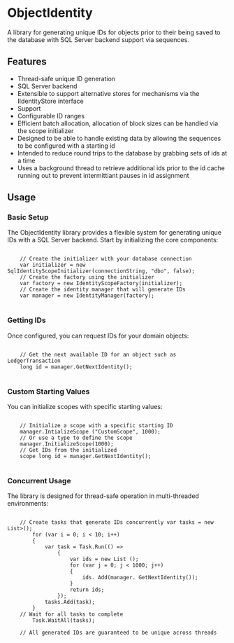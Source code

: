 # ObjectIdentity

A library for generating unique IDs for objects prior to their being saved to the database with SQL Server backend support via sequences.

## Features

- Thread-safe unique ID generation
- SQL Server backend
- Extensible to support alternative stores for mechanisms via the IIdentityStore interface
- Support 
- Configurable ID ranges
- Efficient batch allocation, allocation of block sizes can be handled via the scope initializer
- Designed to be able to handle existing data by allowing the sequences to be configured with a starting id
- Intended to reduce round trips to the database by grabbing sets of ids at a time 
- Uses a background thread to retrieve additional ids prior to the id cache running out to prevent intermittiant pauses in id assignment

## Usage


### Basic Setup

The ObjectIdentity library provides a flexible system for generating unique IDs with a SQL Server backend. Start by initializing the core components:

<pre><code class='language-cs'>
    // Create the initializer with your database connection 
    var initializer = new SqlIdentityScopeInitializer(connectionString, "dbo", false);
    // Create the factory using the initializer 
    var factory = new IdentityScopeFactory(initializer);
    // Create the identity manager that will generate IDs
    var manager = new IdentityManager(factory);
</code>
</pre>

### Getting IDs

Once configured, you can request IDs for your domain objects:

<pre><code class='language-cs'>
    // Get the next available ID for an object such as LedgerTransaction
    long id = manager.GetNextIdentity<LedgerTransaction, long>();
</code>
</pre>

### Custom Starting Values

You can initialize scopes with specific starting values:

<pre><code class='language-cs'>
    // Initialize a scope with a specific starting ID
    manager.IntializeScope ("CustomScope", 1000); 
    // Or use a type to define the scope 
    manager.InitializeScope<MyEntityType, long>(1000);
    // Get IDs from the initialized 
    scope long id = manager.GetNextIdentity<MyEntityType,long>();
</code>
</pre>
### Concurrent Usage
The library is designed for thread-safe operation in multi-threaded environments:

<pre><code class='language-cs'>
    // Create tasks that generate IDs concurrently var tasks = new List<Task<List >>(); 
        for (var i = 0; i < 10; i++) 
        {
            var task = Task.Run(() => 
                { 
                    var ids = new List (); 
                    for (var j = 0; j < 1000; j++)
                    { 
                        ids. Add(manager. GetNextIdentity<MyEntity, long>()); 
                    }
                    return ids; 
                }); 
            tasks.Add(task);
        }
    // Wait for all tasks to complete 
        Task.WaitAll(tasks);
                            
    // All generated IDs are guaranteed to be unique across threads
                            
</code>
</pre>
